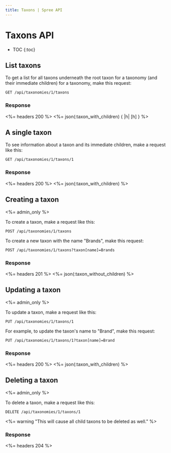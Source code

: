 ```yaml
---
title: Taxons | Spree API
---
```


# Taxons API

* TOC
{:toc}

## List taxons 

To get a list for all taxons underneath the root taxon for a taxonomy (and their immediate children) for a taxonomy, make this request:

    GET /api/taxonomies/1/taxons

### Response

<%= headers 200 %>
<%= json(:taxon_with_children) { |h| [h] } %>

## A single taxon

To see information about a taxon and its immediate children, make a request
like this:

    GET /api/taxonomies/1/taxons/1

### Response

<%= headers 200 %>
<%= json(:taxon_with_children) %>


## Creating a taxon

<%= admin_only %>

To create a taxon, make a request like this:

    POST /api/taxonomies/1/taxons

To create a new taxon with the name "Brands", make this request:

    POST /api/taxonomies/1/taxons?taxon[name]=Brands

### Response

<%= headers 201 %>
<%= json(:taxon_without_children) %>


## Updating a taxon

<%= admin_only %>

To update a taxon, make a request like this:

    PUT /api/taxonomies/1/taxons/1

For example, to update the taxon's name to "Brand", make this request:

    PUT /api/taxonomies/1/taxons/1?taxon[name]=Brand

### Response

<%= headers 200 %>
<%= json(:taxon_with_children) %>

## Deleting a taxon

<%= admin_only %>

To delete a taxon, make a request like this:

    DELETE /api/taxonomies/1/taxons/1

<%= warning "This will cause all child taxons to be deleted as well." %>

### Response

<%= headers 204 %>


